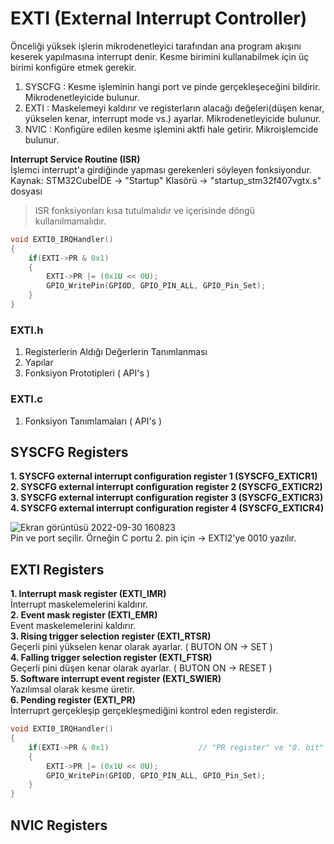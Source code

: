 # EXTI (External Interrupt Controller)
Önceliği yüksek işlerin mikrodenetleyici tarafından ana program akışını keserek yapılmasına interrupt denir. Kesme birimini kullanabilmek için üç birimi konfigüre etmek gerekir. 
1. SYSCFG : Kesme işleminin hangi port ve pinde gerçekleşeceğini bildirir. Mikrodenetleyicide bulunur.             
2. EXTI : Maskelemeyi kaldırır ve registerların alacağı değeleri(düşen kenar, yükselen kenar, interrupt mode vs.) ayarlar. Mikrodenetleyicide bulunur.          
3. NVIC : Konfigüre edilen kesme işlemini aktfi hale getirir. Mikroişlemcide bulunur.                    



**Interrupt Service Routine (ISR)**                     
İşlemci interrupt'a girdiğinde yapması gerekenleri söyleyen fonksiyondur. Kaynak: STM32CubeİDE -> "Startup" Klasörü -> "startup_stm32f407vgtx.s" dosyası     
> ISR fonksiyonları kısa tutulmalıdır ve içerisinde döngü kullanılmamalıdır.                  
```c
void EXTI0_IRQHandler()
{
	if(EXTI->PR & 0x1)
	{
		EXTI->PR |= (0x1U << 0U);
		GPIO_WritePin(GPIOD, GPIO_PIN_ALL, GPIO_Pin_Set);
	}
}
```

### EXTI.h
1. Registerlerin Aldığı Değerlerin Tanımlanması
2. Yapılar
3. Fonksiyon Prototipleri ( API's ) 

### EXTI.c
1. Fonksiyon Tanımlamaları ( API's )

## SYSCFG Registers
**1. SYSCFG external interrupt configuration register 1 (SYSCFG_EXTICR1)**                              
**2. SYSCFG external interrupt configuration register 2 (SYSCFG_EXTICR2)**                                           
**3. SYSCFG external interrupt configuration register 3 (SYSCFG_EXTICR3)**                                            
**4. SYSCFG external interrupt configuration register 4 (SYSCFG_EXTICR4)**                                             
                                 
![Ekran görüntüsü 2022-09-30 160823](https://user-images.githubusercontent.com/75627147/193276552-cd1161ad-3eb8-4af6-85ef-50b5f221c554.png)         
Pin ve port seçilir. Örneğin C portu 2. pin için -> EXTI2'ye 0010 yazılır.                  

## EXTI Registers 
**1. Interrupt mask register (EXTI_IMR)**                     
İnterrupt maskelemelerini kaldırır.                   
**2. Event mask register (EXTI_EMR)**                     
Event maskelemelerini kaldırır.              
**3. Rising trigger selection register (EXTI_RTSR)**        
Geçerli pini yükselen kenar olarak ayarlar. ( BUTON ON -> SET )                       
**4. Falling trigger selection register (EXTI_FTSR)**                         
Geçerli pini düşen kenar olarak ayarlar. ( BUTON ON -> RESET )                                        
**5. Software interrupt event register (EXTI_SWIER)**                                                                   
Yazılımsal olarak kesme üretir.                      
**6. Pending register (EXTI_PR)**                                                                
İnterruprt gerçekleşip gerçekleşmediğini kontrol eden registerdir. 
```c
void EXTI0_IRQHandler()
{
	if(EXTI->PR & 0x1)                    // "PR register" ve "0. bit" ve(&) işlemi sonucu 1 ise interrupt başarılıdır. 
	{
		EXTI->PR |= (0x1U << 0U);           
		GPIO_WritePin(GPIOD, GPIO_PIN_ALL, GPIO_Pin_Set);
	}
}
```




































## NVIC Registers
